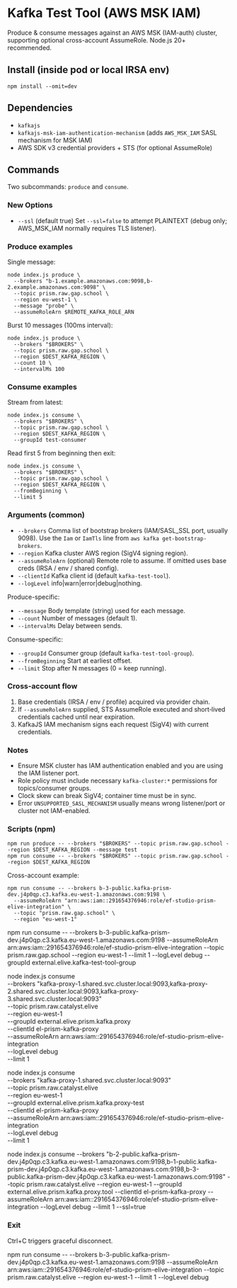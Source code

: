 # Kafka Test Tool (AWS MSK IAM)

Produce & consume messages against an AWS MSK (IAM-auth) cluster, supporting optional cross-account AssumeRole. Node.js 20+ recommended.

## Install (inside pod or local IRSA env)
```
npm install --omit=dev
```

## Dependencies
- `kafkajs`
- `kafkajs-msk-iam-authentication-mechanism` (adds `AWS_MSK_IAM` SASL mechanism for MSK IAM)
- AWS SDK v3 credential providers + STS (for optional AssumeRole)

## Commands
Two subcommands: `produce` and `consume`.

### New Options
- `--ssl` (default true) Set `--ssl=false` to attempt PLAINTEXT (debug only; AWS_MSK_IAM normally requires TLS listener).

### Produce examples
Single message:
```
node index.js produce \
  --brokers "b-1.example.amazonaws.com:9098,b-2.example.amazonaws.com:9098" \
  --topic prism.raw.gap.school \
  --region eu-west-1 \
  --message "probe" \
  --assumeRoleArn $REMOTE_KAFKA_ROLE_ARN
```

Burst 10 messages (100ms interval):
```
node index.js produce \
  --brokers "$BROKERS" \
  --topic prism.raw.gap.school \
  --region $DEST_KAFKA_REGION \
  --count 10 \
  --intervalMs 100
```

### Consume examples
Stream from latest:
```
node index.js consume \
  --brokers "$BROKERS" \
  --topic prism.raw.gap.school \
  --region $DEST_KAFKA_REGION \
  --groupId test-consumer
```

Read first 5 from beginning then exit:
```
node index.js consume \
  --brokers "$BROKERS" \
  --topic prism.raw.gap.school \
  --region $DEST_KAFKA_REGION \
  --fromBeginning \
  --limit 5
```

### Arguments (common)
- `--brokers` Comma list of bootstrap brokers (IAM/SASL_SSL port, usually 9098). Use the `Iam` or `IamTls` line from `aws kafka get-bootstrap-brokers`.
- `--region` Kafka cluster AWS region (SigV4 signing region).
- `--assumeRoleArn` (optional) Remote role to assume. If omitted uses base creds (IRSA / env / shared config).
- `--clientId` Kafka client id (default `kafka-test-tool`).
- `--logLevel` info|warn|error|debug|nothing.

Produce-specific:
- `--message` Body template (string) used for each message.
- `--count` Number of messages (default 1).
- `--intervalMs` Delay between sends.

Consume-specific:
- `--groupId` Consumer group (default `kafka-test-tool-group`).
- `--fromBeginning` Start at earliest offset.
- `--limit` Stop after N messages (0 = keep running).

### Cross-account flow
1. Base credentials (IRSA / env / profile) acquired via provider chain. 
2. If `--assumeRoleArn` supplied, STS AssumeRole executed and short‑lived credentials cached until near expiration.
3. KafkaJS IAM mechanism signs each request (SigV4) with current credentials.

### Notes
- Ensure MSK cluster has IAM authentication enabled and you are using the IAM listener port.
- Role policy must include necessary `kafka-cluster:*` permissions for topics/consumer groups.
- Clock skew can break SigV4; container time must be in sync.
- Error `UNSUPPORTED_SASL_MECHANISM` usually means wrong listener/port or cluster not IAM-enabled.

### Scripts (npm)
```
npm run produce -- --brokers "$BROKERS" --topic prism.raw.gap.school --region $DEST_KAFKA_REGION --message test
npm run consume -- --brokers "$BROKERS" --topic prism.raw.gap.school --region $DEST_KAFKA_REGION
```

Cross-account example:
```
npm run consume -- --brokers b-3-public.kafka-prism-dev.j4p0qp.c3.kafka.eu-west-1.amazonaws.com:9198 \
  --assumeRoleArn "arn:aws:iam::291654376946:role/ef-studio-prism-elive-integration" \
  --topic "prism.raw.gap.school" \
  --region "eu-west-1"
```
npm run consume -- --brokers b-3-public.kafka-prism-dev.j4p0qp.c3.kafka.eu-west-1.amazonaws.com:9198 --assumeRoleArn arn:aws:iam::291654376946:role/ef-studio-prism-elive-integration --topic prism.raw.gap.school --region eu-west-1 --limit 1 --logLevel debug --groupId external.elive.kafka-test-tool-group

node index.js consume \
--brokers "kafka-proxy-1.shared.svc.cluster.local:9093,kafka-proxy-2.shared.svc.cluster.local:9093,kafka-proxy-3.shared.svc.cluster.local:9093" \
--topic prism.raw.catalyst.elive \
--region eu-west-1 \
--groupId external.elive.prism.kafka.proxy \
--clientId el-prism-kafka-proxy \
--assumeRoleArn arn:aws:iam::291654376946:role/ef-studio-prism-elive-integration \
--logLevel debug \
--limit 1




node index.js consume \
--brokers "kafka-proxy-1.shared.svc.cluster.local:9093" \
--topic prism.raw.catalyst.elive \
--region eu-west-1 \
--groupId external.elive.prism.kafka.proxy-test \
--clientId el-prism-kafka-proxy \
--assumeRoleArn arn:aws:iam::291654376946:role/ef-studio-prism-elive-integration \
--logLevel debug \
--limit 1


node index.js consume --brokers "b-2-public.kafka-prism-dev.j4p0qp.c3.kafka.eu-west-1.amazonaws.com:9198,b-1-public.kafka-prism-dev.j4p0qp.c3.kafka.eu-west-1.amazonaws.com:9198,b-3-public.kafka-prism-dev.j4p0qp.c3.kafka.eu-west-1.amazonaws.com:9198" --topic prism.raw.catalyst.elive --region eu-west-1 --groupId external.elive.prism.kafka.proxy.tool --clientId el-prism-kafka-proxy --assumeRoleArn arn:aws:iam::291654376946:role/ef-studio-prism-elive-integration --logLevel debug --limit 1 --ssl=true


### Exit
Ctrl+C triggers graceful disconnect.

npm run consume -- --brokers b-3-public.kafka-prism-dev.j4p0qp.c3.kafka.eu-west-1.amazonaws.com:9198 --assumeRoleArn arn:aws:iam::291654376946:role/ef-studio-prism-elive-integration --topic prism.raw.catalyst.elive --region eu-west-1 --limit 1 --logLevel debug
